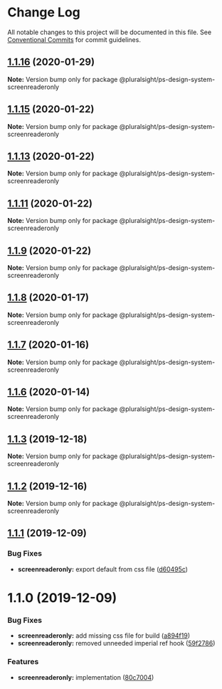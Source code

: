 # Change Log

All notable changes to this project will be documented in this file.
See [Conventional Commits](https://conventionalcommits.org) for commit guidelines.

## [1.1.16](https://github.com/pluralsight/design-system/compare/@pluralsight/ps-design-system-screenreaderonly@1.1.15...@pluralsight/ps-design-system-screenreaderonly@1.1.16) (2020-01-29)

**Note:** Version bump only for package @pluralsight/ps-design-system-screenreaderonly





## [1.1.15](https://github.com/pluralsight/design-system/compare/@pluralsight/ps-design-system-screenreaderonly@1.1.13...@pluralsight/ps-design-system-screenreaderonly@1.1.15) (2020-01-22)

**Note:** Version bump only for package @pluralsight/ps-design-system-screenreaderonly





## [1.1.13](https://github.com/pluralsight/design-system/compare/@pluralsight/ps-design-system-screenreaderonly@1.1.11...@pluralsight/ps-design-system-screenreaderonly@1.1.13) (2020-01-22)

**Note:** Version bump only for package @pluralsight/ps-design-system-screenreaderonly





## [1.1.11](https://github.com/pluralsight/design-system/compare/@pluralsight/ps-design-system-screenreaderonly@1.1.9...@pluralsight/ps-design-system-screenreaderonly@1.1.11) (2020-01-22)

**Note:** Version bump only for package @pluralsight/ps-design-system-screenreaderonly





## [1.1.9](https://github.com/pluralsight/design-system/compare/@pluralsight/ps-design-system-screenreaderonly@1.1.8...@pluralsight/ps-design-system-screenreaderonly@1.1.9) (2020-01-22)

**Note:** Version bump only for package @pluralsight/ps-design-system-screenreaderonly





## [1.1.8](https://github.com/pluralsight/design-system/compare/@pluralsight/ps-design-system-screenreaderonly@1.1.7...@pluralsight/ps-design-system-screenreaderonly@1.1.8) (2020-01-17)

**Note:** Version bump only for package @pluralsight/ps-design-system-screenreaderonly





## [1.1.7](https://github.com/pluralsight/design-system/compare/@pluralsight/ps-design-system-screenreaderonly@1.1.6...@pluralsight/ps-design-system-screenreaderonly@1.1.7) (2020-01-16)

**Note:** Version bump only for package @pluralsight/ps-design-system-screenreaderonly





## [1.1.6](https://github.com/pluralsight/design-system/compare/@pluralsight/ps-design-system-screenreaderonly@1.1.5...@pluralsight/ps-design-system-screenreaderonly@1.1.6) (2020-01-14)

**Note:** Version bump only for package @pluralsight/ps-design-system-screenreaderonly





## [1.1.3](https://github.com/pluralsight/design-system/compare/@pluralsight/ps-design-system-screenreaderonly@1.1.2...@pluralsight/ps-design-system-screenreaderonly@1.1.3) (2019-12-18)

**Note:** Version bump only for package @pluralsight/ps-design-system-screenreaderonly





## [1.1.2](https://github.com/pluralsight/design-system/compare/@pluralsight/ps-design-system-screenreaderonly@1.1.1...@pluralsight/ps-design-system-screenreaderonly@1.1.2) (2019-12-16)

**Note:** Version bump only for package @pluralsight/ps-design-system-screenreaderonly





## [1.1.1](https://github.com/pluralsight/design-system/compare/@pluralsight/ps-design-system-screenreaderonly@1.1.0...@pluralsight/ps-design-system-screenreaderonly@1.1.1) (2019-12-09)


### Bug Fixes

* **screenreaderonly:** export default from css file ([d60495c](https://github.com/pluralsight/design-system/commit/d60495c43a5f06164cee25c5ed3c6be7cff225a9))





# 1.1.0 (2019-12-09)


### Bug Fixes

* **screenreaderonly:** add missing css file for build ([a894f19](https://github.com/pluralsight/design-system/commit/a894f1942afd166519b2d09fd6ff3abaa54ba4eb))
* **screenreaderonly:** removed unneeded imperial ref hook ([59f2786](https://github.com/pluralsight/design-system/commit/59f2786d838fd02d62832eb934926d49f008b59f))


### Features

* **screenreaderonly:** implementation ([80c7004](https://github.com/pluralsight/design-system/commit/80c700441b5ff15f0d08aabcf491c56a32b85040))
